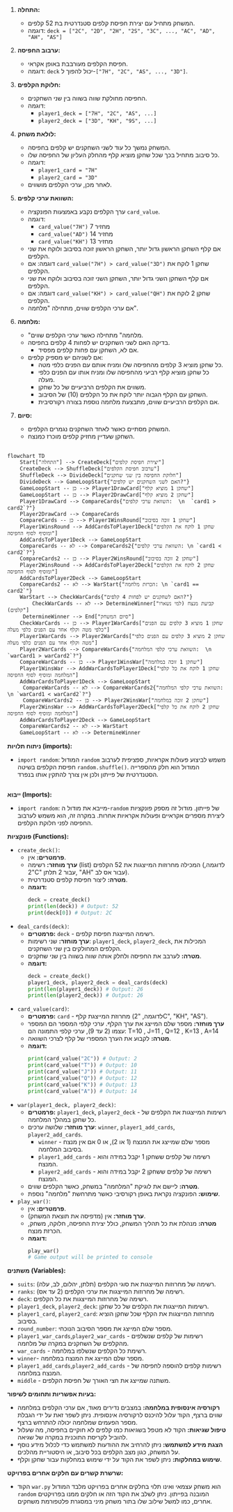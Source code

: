 ## <algorithm>

1. **התחלה:**
   - המשחק מתחיל עם יצירת חפיסת קלפים סטנדרטית בת 52 קלפים.
   - דוגמה: `deck = ["2C", "2D", "2H", "2S", "3C", ..., "AC", "AD", "AH", "AS"]`

2. **ערבוב החפיסה:**
   - חפיסת הקלפים מעורבבת באופן אקראי.
   - דוגמה: `deck` יכול להפוך ל-`["7H", "2C", "AS", ..., "3D"]`.

3. **חלוקת הקלפים:**
   - החפיסה מחולקת שווה בשווה בין שני השחקנים.
   - דוגמה:
     - `player1_deck = ["7H", "2C", "AS", ...]`
     - `player2_deck = ["3D", "KH", "9S", ...]`

4. **לולאת משחק:**
   - המשחק נמשך כל עוד לשני השחקנים יש קלפים בחפיסה.
   - כל סיבוב מתחיל בכך שכל שחקן מוציא קלף מהחלק העליון של החפיסה שלו.
   - דוגמה:
     - `player1_card = "7H"`
     - `player2_card = "3D"`
   - לאחר מכן, ערכי הקלפים מושווים.

5. **השוואת ערכי קלפים:**
   - ערך הקלפים נקבע באמצעות הפונקציה `card_value`.
   - דוגמה:
     - `card_value("7H")` מחזיר 7
     - `card_value("AD")` מחזיר 14
     - `card_value("KH")` מחזיר 13
   - אם קלף השחקן הראשון גדול יותר, השחקן הראשון זוכה בסיבוב ולוקח את שני הקלפים.
   - דוגמה: אם `card_value("7H") > card_value("3D")` שחקן 1 לוקח את הקלפים.
   - אם קלף השחקן השני גדול יותר, השחקן השני זוכה בסיבוב ולוקח את שני הקלפים.
   - דוגמה: אם `card_value("KH") > card_value("QH")` שחקן 2 לוקח את הקלפים.
   - אם ערכי הקלפים שווים, מתחילה "מלחמה".

6. **מלחמה:**
    - "מלחמה" מתחילה כאשר ערכי הקלפים שווים.
    - בדיקה האם לשני השחקנים יש לפחות 4 קלפים בחפיסה.
       - אם לא, השחקן עם פחות קלפים מפסיד.
    - אם לשניהם יש מספיק קלפים:
       - כל שחקן מוציא 3 קלפים מהחפיסה שלו ומניח אותם עם הפנים כלפי מטה.
       - כל שחקן מוציא קלף רביעי מהחפיסה שלו ומניח אותו עם הפנים כלפי מעלה.
       - משווים את הקלפים הרביעיים של כל שחקן.
       - השחקן עם הקלף הגבוה יותר לוקח את כל הקלפים (10) של הסיבוב.
       - אם הקלפים הרביעיים שווים, מתבצעת מלחמה נוספת בצורה רקורסיבית.

7. **סיום:**
   - המשחק מסתיים כאשר לאחד השחקנים נגמרים הקלפים.
   - השחקן שעדיין מחזיק קלפים מוכרז כמנצח.

## <mermaid>
```mermaid
flowchart TD
    Start["התחלה"] --> CreateDeck["יצירת חפיסת קלפים"]
    CreateDeck --> ShuffleDeck["ערבוב חפיסת הקלפים"]
    ShuffleDeck --> DivideDeck["חלוקת החפיסה בין שני שחקנים"]
    DivideDeck --> GameLoopStart{"האם לשני השחקנים יש קלפים?"}
    GameLoopStart -- כן --> Player1DrawCard["שחקן 1 מוציא קלף"]
    GameLoopStart -- כן --> Player2DrawCard["שחקן 2 מוציא קלף"]
    Player1DrawCard --> CompareCards{"השוואת ערכי קלפים:  \n  `card1 > card2`?"}
    Player2DrawCard --> CompareCards
    CompareCards -- כן --> Player1WinsRound["שחקן 1 זוכה בסיבוב"]
    Player1WinsRound --> AddCardsToPlayer1Deck["שחקן 1 לוקח את הקלפים ומוסיף לסוף החפיסה"]
    AddCardsToPlayer1Deck --> GameLoopStart
    CompareCards -- לא --> CompareCards2{"השוואת ערכי קלפים: \n `card1 < card2`?"}
    CompareCards2 -- כן --> Player2WinsRound["שחקן 2 זוכה בסיבוב"]
    Player2WinsRound --> AddCardsToPlayer2Deck["שחקן 2 לוקח את הקלפים ומוסיף לסוף החפיסה"]
    AddCardsToPlayer2Deck --> GameLoopStart
    CompareCards2 -- לא --> WarStart{"הכרזת מלחמה: \n `card1 == card2`"}
    WarStart --> CheckWarCards{"האם לשחקנים יש לפחות 4 קלפים?"}
        CheckWarCards -- לא --> DetermineWinner["קביעת מנצח (למי נשארו קלפים)"]
     DetermineWinner --> End["סיום המשחק"]
    CheckWarCards -- כן --> Player1WarCards["שחקן 1 מוציא 3 קלפים עם הפנים כלפי מטה וקלף אחד עם הפנים כלפי מעלה"]
    Player1WarCards --> Player2WarCards["שחקן 2 מוציא 3 קלפים עם הפנים כלפי מטה וקלף אחד עם הפנים כלפי מעלה"]
    Player2WarCards --> CompareWarCards{"השוואת ערכי קלפי המלחמה:  \n `warCard1 > warCard2`?"}
    CompareWarCards -- כן --> Player1WinsWar["שחקן 1 זוכה במלחמה"]
    Player1WinsWar --> AddWarCardsToPlayer1Deck["שחקן 1 לוקח את כל קלפי המלחמה ומוסיף לסוף החפיסה"]
    AddWarCardsToPlayer1Deck --> GameLoopStart
     CompareWarCards -- לא --> CompareWarCards2{"השוואת ערכי קלפי המלחמה: \n `warCard1 < warCard2`?"}
     CompareWarCards2 -- כן --> Player2WinsWar["שחקן 2 זוכה במלחמה"]
    Player2WinsWar --> AddWarCardsToPlayer2Deck["שחקן 2 לוקח את כל קלפי המלחמה ומוסיף לסוף החפיסה"]
    AddWarCardsToPlayer2Deck --> GameLoopStart
    CompareWarCards2 -- לא --> WarStart
    GameLoopStart -- לא --> DetermineWinner
```

**ניתוח תלויות (imports):**

*   `import random`: המודול `random` משמש לביצוע פעולות אקראיות, ספציפית לערבוב חפיסת הקלפים בשיטה `random.shuffle()`. המודול הוא חלק מהספרייה הסטנדרטית של פייתון ולכן אין צורך להתקין אותו בנפרד.

## <explanation>

**ייבוא (Imports):**

*   `import random`: מייבא את מודול ה-`random` של פייתון. מודול זה מספק פונקציות ליצירת מספרים אקראיים ופעולות אקראיות אחרות. במקרה זה, הוא משמש לערבוב החפיסה לפני חלוקת הקלפים.

**פונקציות (Functions):**

*   `create_deck()`:
    *   **פרמטרים:** אין.
    *   **ערך מוחזר:** רשימה (list) המכילה מחרוזות המייצגות את 52 הקלפים (לדוגמה, "2C" עבור 2 תלתן, "AH" עבור אס לב).
    *   **מטרה:** ליצור חפיסת קלפים סטנדרטית.
    *   **דוגמה:**
        ```python
        deck = create_deck()
        print(len(deck)) # Output: 52
        print(deck[0]) # Output: 2C
        ```
*   `deal_cards(deck)`:
    *   **פרמטרים:** `deck` - רשימה המייצגת חפיסת קלפים.
    *   **ערך מוחזר:** שני רשימות: `player1_deck`, `player2_deck`, המכילות את הקלפים המחולקים בין שני השחקנים.
    *   **מטרה:** לערבב את החפיסה ולחלק אותה שווה בשווה בין שני שחקנים.
    *   **דוגמה:**
        ```python
        deck = create_deck()
        player1_deck, player2_deck = deal_cards(deck)
        print(len(player1_deck)) # Output: 26
        print(len(player2_deck)) # Output: 26
        ```
*   `card_value(card)`:
    *   **פרמטרים:** `card` - מחרוזת המייצגת קלף (לדוגמה, "2C", "KH", "AS").
    *   **ערך מוחזר:** מספר שלם המייצג את ערך הקלף. ערכי קלפי המספר הם המספר עצמו (2 עד 9), ערכי קלפי התמונה הם: T=10 , J=11 , Q=12 , K=13 , A=14
    *   **מטרה:** לקבוע את הערך המספרי של קלף לצרכי השוואה.
    *   **דוגמה:**
        ```python
        print(card_value("2C")) # Output: 2
        print(card_value("T")) # Output: 10
        print(card_value("J")) # Output: 11
        print(card_value("Q")) # Output: 12
        print(card_value("K")) # Output: 13
        print(card_value("A")) # Output: 14

        ```
*   `war(player1_deck, player2_deck)`:
    *   **פרמטרים:** `player1_deck`, `player2_deck` - רשימות המייצגות את הקלפים של כל שחקן במהלך המלחמה.
    *   **ערך מוחזר:** שלושה ערכים: `winner`, `player1_add_cards`, `player2_add_cards`.
        *   `winner` - מספר שלם שמייצג את המנצח (1 או 2), או 0 אם אין מנצח בסיבוב המלחמה.
        *   `player1_add_cards` - רשימה של קלפים ששחקן 1 יקבל במידה והוא המנצח.
        *   `player2_add_cards` - רשימה של קלפים ששחקן 2 יקבל במידה והוא המנצח.
    *   **מטרה:** ליישם את לוגיקת "המלחמה" במשחק, כאשר הקלפים שווים.
    *    **שימוש:** הפונקציה נקראת באופן רקורסיבי כאשר מתרחשת "מלחמה" נוספת.
*   `play_war()`:
    *   **פרמטרים:** אין.
    *   **ערך מוחזר:** אין (מדפיסה את תוצאת המשחק).
    *   **מטרה:** מנהלת את כל תהליך המשחק, כולל יצירת החפיסה, חלוקה, משחק, הכרזת מנצח.
    *   **דוגמה:**
        ```python
        play_war()
        # Game output will be printed to console
        ```

**משתנים (Variables):**

*   `suits`: רשימה של מחרוזות המייצגות את סוגי הקלפים (תלתן, יהלום, לב, עלה).
*   `ranks`: רשימה של מחרוזות המייצגות את ערכי הקלפים (2 עד אס).
*   `deck`: רשימה של מחרוזות המייצגות את כל הקלפים.
*   `player1_deck`, `player2_deck`: רשימות המייצגות את הקלפים של כל שחקן.
*   `player1_card`, `player2_card`: מחרוזות המייצגות את הקלף שכל שחקן הוציא בסיבוב.
*   `round_number`: מספר שלם המייצג את מספר הסיבוב הנוכחי.
* `player1_war_cards`,`player2_war_cards` - רשימות של קלפים שנשלפים מהקלפים של השחקנים במקרה של מלחמה.
* `war_cards` - רשימת כל הקלפים שנשלפו במלחמה.
* `winner`- מספר שלם המייצג את המנצח במלחמה.
* `player1_add_cards`,`player2_add_cards` - רשימות קלפים להוספה לחפיסה של המנצח במלחמה.
* `middle` - משתנה שמייצג את חצי האורך של חפיסת הקלפים.

**בעיות אפשריות ותחומים לשיפור:**

*   **רקורסיה אינסופית במלחמה:** במצבים נדירים מאוד, אם ערכי הקלפים במלחמה שווים ברצף, הקוד עלול להיכנס לרקורסיה אינסופית. ניתן לשפר זאת על ידי הגבלת מספר הפעמים שמלחמה יכולה להתרחש ברצף.
*   **טיפול שגיאות:** הקוד לא מטפל בשגיאות כמו קלפים לא חוקיים בחפיסה, מה שעלול להוביל לקריסת התוכנית במקרה של שגיאה.
*   **הצגת מידע למשתמש:** ניתן להרחיב את ההודעות למשתמש כדי לכלול מידע נוסף על המשחק, כגון מצב הקלפים בכל סיבוב, או היסטוריית מהלכים.
*   **שימוש במחלקות:** ניתן לשפר את הקוד על ידי שימוש במחלקות עבור שחקן וקלף.

**שרשרת קשרים עם חלקים אחרים בפרויקט:**
   - הקוד `war.py` הוא משחק עצמאי ואינו תלוי בחלקים אחרים בפרויקט מלבד המודול `random` המובנה בפייתון. ניתן לשלב את הקוד הזה או חלקים ממנו בפרויקטים אחרים, כמו למשל שילוב שלו בתור משחק מיני במסגרת פלטפורמת משחקים.